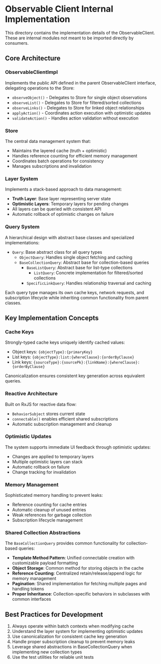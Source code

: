 # Observable Client Internal Implementation

This directory contains the implementation details of the ObservableClient. These are internal modules not meant to be imported directly by consumers.

## Core Architecture

### ObservableClientImpl

Implements the public API defined in the parent ObservableClient interface, delegating operations to the Store:

- `observeObject()` - Delegates to Store for single object observations
- `observeList()` - Delegates to Store for filtered/sorted collections
- `observeLinks()` - Delegates to Store for linked object relationships
- `applyAction()` - Coordinates action execution with optimistic updates
- `validateAction()` - Handles action validation without execution

### Store

The central data management system that:

- Maintains the layered cache (truth + optimistic)
- Handles reference counting for efficient memory management
- Coordinates batch operations for consistency
- Manages subscriptions and invalidation

### Layer System

Implements a stack-based approach to data management:

- **Truth Layer**: Base layer representing server state
- **Optimistic Layers**: Temporary layers for pending changes
- All layers can be queried with consistent API
- Automatic rollback of optimistic changes on failure

### Query System

A hierarchical design with abstract base classes and specialized implementations:

- `Query`: Base abstract class for all query types
  - `ObjectQuery`: Handles single object fetching and caching
  - `BaseCollectionQuery`: Abstract base for collection-based queries
    - `BaseListQuery`: Abstract base for list-type collections
      - `ListQuery`: Concrete implementation for filtered/sorted collections
    - `SpecificLinkQuery`: Handles relationship traversal and caching

Each query type manages its own cache keys, network requests, and subscription lifecycle while inheriting common functionality from parent classes.

## Key Implementation Concepts

### Cache Keys

Strongly-typed cache keys uniquely identify cached values:

- Object keys: `{objectType}:{primaryKey}`
- List keys: `{objectType}:list:{whereClause}:{orderByClause}`
- Link keys: `{sourceType}:{sourcePk}:{linkName}:{whereClause}:{orderByClause}`

Canonicalization ensures consistent key generation across equivalent queries.

### Reactive Architecture

Built on RxJS for reactive data flow:

- `BehaviorSubject` stores current state
- `connectable()` enables efficient shared subscriptions
- Automatic subscription management and cleanup

### Optimistic Updates

The system supports immediate UI feedback through optimistic updates:

- Changes are applied to temporary layers
- Multiple optimistic layers can stack
- Automatic rollback on failure
- Change tracking for invalidation

### Memory Management

Sophisticated memory handling to prevent leaks:

- Reference counting for cache entries
- Automatic cleanup of unused entries
- Weak references for garbage collection
- Subscription lifecycle management

### Shared Collection Abstractions

The `BaseCollectionQuery` provides common functionality for collection-based queries:

- **Template Method Pattern**: Unified connectable creation with customizable payload formatting
- **Object Storage**: Common method for storing objects in the cache
- **Reference Counting**: Centralized retain/release/append logic for memory management
- **Pagination**: Shared implementation for fetching multiple pages and handling tokens
- **Proper Inheritance**: Collection-specific behaviors in subclasses with common interfaces

## Best Practices for Development

1. Always operate within batch contexts when modifying cache
2. Understand the layer system for implementing optimistic updates
3. Use canonicalization for consistent cache key generation
4. Handle proper subscription cleanup to prevent memory leaks
5. Leverage shared abstractions in BaseCollectionQuery when implementing new collection types
6. Use the test utilities for reliable unit tests
